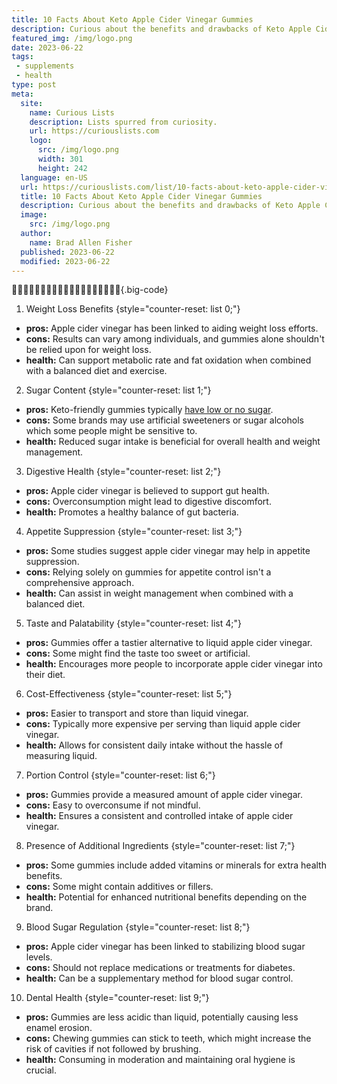 ```yaml
---
title: 10 Facts About Keto Apple Cider Vinegar Gummies
description: Curious about the benefits and drawbacks of Keto Apple Cider Vinegar Gummies? Dive into our comprehensive list to discover their impact on health and more.
featured_img: /img/logo.png
date: 2023-06-22
tags:
 - supplements
 - health
type: post
meta:
  site:
    name: Curious Lists
    description: Lists spurred from curiosity.
    url: https://curiouslists.com
    logo:
      src: /img/logo.png
      width: 301
      height: 242
  language: en-US
  url: https://curiouslists.com/list/10-facts-about-keto-apple-cider-vinegar-gummies
  title: 10 Facts About Keto Apple Cider Vinegar Gummies
  description: Curious about the benefits and drawbacks of Keto Apple Cider Vinegar Gummies? Dive into our comprehensive list to discover their impact on health and more.
  image:
    src: /img/logo.png
  author:
    name: Brad Allen Fisher
  published: 2023-06-22
  modified: 2023-06-22
---
```

&#127822;🥃&#127822;🥃&#127822;🥃&#127822;🥃&#127822;🥃&#127822;🥃&#127822;🥃&#127822;🥃&#127822;🥃&#127822;{.big-code}
1. Weight Loss Benefits {style="counter-reset: list 0;"}
  - **pros:** Apple cider vinegar has been linked to aiding weight loss efforts.
  - **cons:** Results can vary among individuals, and gummies alone shouldn't be relied upon for weight loss.
  - **health:** Can support metabolic rate and fat oxidation when combined with a balanced diet and exercise.

2. Sugar Content {style="counter-reset: list 1;"}
  - **pros:** Keto-friendly gummies typically [have low or no sugar](https://insidekellyskitchen.com/recipe/apple-cider-gummies/).
  - **cons:** Some brands may use artificial sweeteners or sugar alcohols which some people might be sensitive to.
  - **health:** Reduced sugar intake is beneficial for overall health and weight management.

3. Digestive Health {style="counter-reset: list 2;"}
  - **pros:** Apple cider vinegar is believed to support gut health.
  - **cons:** Overconsumption might lead to digestive discomfort.
  - **health:** Promotes a healthy balance of gut bacteria.

4. Appetite Suppression {style="counter-reset: list 3;"}
  - **pros:** Some studies suggest apple cider vinegar may help in appetite suppression.
  - **cons:** Relying solely on gummies for appetite control isn't a comprehensive approach.
  - **health:** Can assist in weight management when combined with a balanced diet.

5. Taste and Palatability {style="counter-reset: list 4;"}
  - **pros:** Gummies offer a tastier alternative to liquid apple cider vinegar.
  - **cons:** Some might find the taste too sweet or artificial.
  - **health:** Encourages more people to incorporate apple cider vinegar into their diet.

6. Cost-Effectiveness {style="counter-reset: list 5;"}
  - **pros:** Easier to transport and store than liquid vinegar.
  - **cons:** Typically more expensive per serving than liquid apple cider vinegar.
  - **health:** Allows for consistent daily intake without the hassle of measuring liquid.

7. Portion Control {style="counter-reset: list 6;"}
  - **pros:** Gummies provide a measured amount of apple cider vinegar.
  - **cons:** Easy to overconsume if not mindful.
  - **health:** Ensures a consistent and controlled intake of apple cider vinegar.

8. Presence of Additional Ingredients {style="counter-reset: list 7;"}
  - **pros:** Some gummies include added vitamins or minerals for extra health benefits.
  - **cons:** Some might contain additives or fillers.
  - **health:** Potential for enhanced nutritional benefits depending on the brand.

9. Blood Sugar Regulation {style="counter-reset: list 8;"}
  - **pros:** Apple cider vinegar has been linked to stabilizing blood sugar levels.
  - **cons:** Should not replace medications or treatments for diabetes.
  - **health:** Can be a supplementary method for blood sugar control.

10. Dental Health {style="counter-reset: list 9;"}
  - **pros:** Gummies are less acidic than liquid, potentially causing less enamel erosion.
  - **cons:** Chewing gummies can stick to teeth, which might increase the risk of cavities if not followed by brushing.
  - **health:** Consuming in moderation and maintaining oral hygiene is crucial.